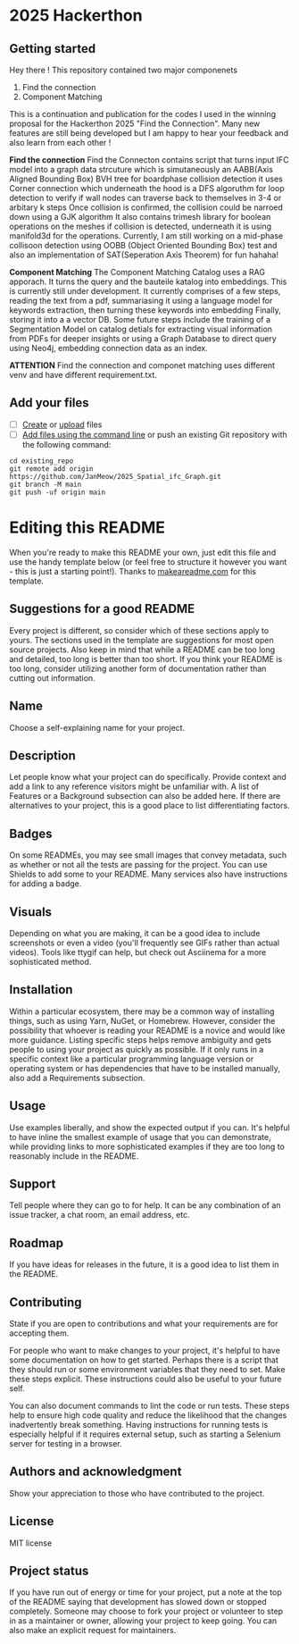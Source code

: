 # 2025 Hackerthon



## Getting started

Hey there ! 
This repository contained two major componenets 
1. Find the connection
2. Component Matching

This is a continuation and publication for the codes I used in the winning proposal for the Hackerthon 2025 "Find the Connection".
Many new features are still being developed but I am happy to hear your feedback and also learn from each other ! 


**Find the connection**
Find the Connecton contains script that turns input IFC model into a graph data strcuture which is simutaneously an AABB(Axis Aligned Bounding Box) BVH tree for boardphase collision detection
it uses Corner connection which underneath the hood is a DFS algoruthm for loop detection to verify if wall nodes can traverse back to themselves in 3-4 or arbitary k steps
Once collision is confirmed, the collision could be narroed down using a GJK algorithm
It also contains trimesh library for boolean operations on the meshes if collision is detected, underneath it is using manifold3d for the operations.
Currently, I am still working on a mid-phase collisoon detection using OOBB (Object Oriented Bounding Box) test and also an implementation of SAT(Seperation Axis Theorem) for fun  hahaha! 

**Component Matching**
The Component Matching Catalog uses a RAG apporach. It turns the query and the bauteile katalog into embeddings. This is currently still under development. 
It currently comprises of a few steps, reading the text from a pdf, summariasing it using a language model for keywords extraction, then turning these keywords into embedding 
Finally, storing it into a a vector DB. 
Some future steps include the training of a Segmentation Model on catalog detials for extracting visual information from PDFs for deeper insights
or using a Graph Database to direct query using  Neo4j, embedding connection data as an index.

**ATTENTION**
Find the connection and componet matching uses different venv and have different requirement.txt.

## Add your files

- [ ] [Create](https://docs.gitlab.com/ee/user/project/repository/web_editor.html#create-a-file) or [upload](https://docs.gitlab.com/ee/user/project/repository/web_editor.html#upload-a-file) files
- [ ] [Add files using the command line](https://docs.gitlab.com/ee/gitlab-basics/add-file.html#add-a-file-using-the-command-line) or push an existing Git repository with the following command:

```
cd existing_repo
git remote add origin https://github.com/JanMeow/2025_Spatial_ifc_Graph.git
git branch -M main
git push -uf origin main
```
# Editing this README

When you're ready to make this README your own, just edit this file and use the handy template below (or feel free to structure it however you want - this is just a starting point!). Thanks to [makeareadme.com](https://www.makeareadme.com/) for this template.

## Suggestions for a good README

Every project is different, so consider which of these sections apply to yours. The sections used in the template are suggestions for most open source projects. Also keep in mind that while a README can be too long and detailed, too long is better than too short. If you think your README is too long, consider utilizing another form of documentation rather than cutting out information.

## Name
Choose a self-explaining name for your project.

## Description
Let people know what your project can do specifically. Provide context and add a link to any reference visitors might be unfamiliar with. A list of Features or a Background subsection can also be added here. If there are alternatives to your project, this is a good place to list differentiating factors.

## Badges
On some READMEs, you may see small images that convey metadata, such as whether or not all the tests are passing for the project. You can use Shields to add some to your README. Many services also have instructions for adding a badge.

## Visuals
Depending on what you are making, it can be a good idea to include screenshots or even a video (you'll frequently see GIFs rather than actual videos). Tools like ttygif can help, but check out Asciinema for a more sophisticated method.

## Installation
Within a particular ecosystem, there may be a common way of installing things, such as using Yarn, NuGet, or Homebrew. However, consider the possibility that whoever is reading your README is a novice and would like more guidance. Listing specific steps helps remove ambiguity and gets people to using your project as quickly as possible. If it only runs in a specific context like a particular programming language version or operating system or has dependencies that have to be installed manually, also add a Requirements subsection.

## Usage
Use examples liberally, and show the expected output if you can. It's helpful to have inline the smallest example of usage that you can demonstrate, while providing links to more sophisticated examples if they are too long to reasonably include in the README.

## Support
Tell people where they can go to for help. It can be any combination of an issue tracker, a chat room, an email address, etc.

## Roadmap
If you have ideas for releases in the future, it is a good idea to list them in the README.

## Contributing
State if you are open to contributions and what your requirements are for accepting them.

For people who want to make changes to your project, it's helpful to have some documentation on how to get started. Perhaps there is a script that they should run or some environment variables that they need to set. Make these steps explicit. These instructions could also be useful to your future self.

You can also document commands to lint the code or run tests. These steps help to ensure high code quality and reduce the likelihood that the changes inadvertently break something. Having instructions for running tests is especially helpful if it requires external setup, such as starting a Selenium server for testing in a browser.

## Authors and acknowledgment
Show your appreciation to those who have contributed to the project.

## License
MIT license
## Project status
If you have run out of energy or time for your project, put a note at the top of the README saying that development has slowed down or stopped completely. Someone may choose to fork your project or volunteer to step in as a maintainer or owner, allowing your project to keep going. You can also make an explicit request for maintainers.
